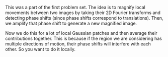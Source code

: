 This was a part of the first problem set. The idea is to magnify local movements between two images by taking their 2D Fourier transforms and detecting phase shifts (since phase shifts correspond to translations). Then, we amplify that phase shift to generate a new magnified image.

Now we do this for a lot of local Gaussian patches and then average their contributions together. This is because if the region we are considering has multiple directions of motion, their phase shifts will interfere with each other. So you want to do it locally.
